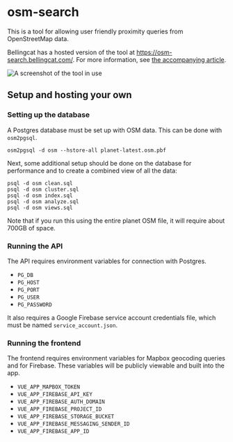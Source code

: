 # osm-search

This is a tool for allowing user friendly proximity queries from OpenStreetMap data.

Bellingcat has a hosted version of the tool at https://osm-search.bellingcat.com/. For more information, see [the accompanying article](https://www.bellingcat.com/resources/how-tos/2023/05/08/finding-geolocation-leads-with-bellingcats-openstreetmap-search-tool/).

![A screenshot of the tool in use](https://www.bellingcat.com/app/uploads/2023/04/image5-3-1200x829.png)

## Setup and hosting your own

### Setting up the database

A Postgres database must be set up with OSM data. This can be done with `osm2pgsql`. 

`osm2pgsql -d osm --hstore-all planet-latest.osm.pbf`

Next, some additional setup should be done on the database for performance and to create a combined view of all the data:

```
psql -d osm clean.sql
psql -d osm cluster.sql
psql -d osm index.sql
psql -d osm analyze.sql
psql -d osm views.sql
```

Note that if you run this using the entire planet OSM file, it will require about 700GB of space.

### Running the API

The API requires environment variables for connection with Postgres.

- `PG_DB`
- `PG_HOST`
- `PG_PORT`
- `PG_USER`
- `PG_PASSWORD`

It also requires a Google Firebase service account credentials file, which must be named `service_account.json`.

### Running the frontend

The frontend requires environment variables for Mapbox geocoding queries and for Firebase. These variables will be publicly viewable and built into the app.

- `VUE_APP_MAPBOX_TOKEN`
- `VUE_APP_FIREBASE_API_KEY`
- `VUE_APP_FIREBASE_AUTH_DOMAIN`
- `VUE_APP_FIREBASE_PROJECT_ID`
- `VUE_APP_FIREBASE_STORAGE_BUCKET`
- `VUE_APP_FIREBASE_MESSAGING_SENDER_ID`
- `VUE_APP_FIREBASE_APP_ID`
